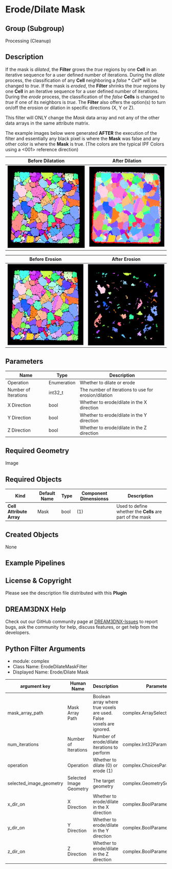# Erode/Dilate Mask

## Group (Subgroup)

Processing (Cleanup)

## Description

If the mask is _dilated_, the **Filter** grows the *true* regions by one **Cell** in an iterative sequence for a user
defined number of iterations. During the *dilate* process, the classification of any **Cell** neighboring a *false* *
*Cell** will be changed to *true*. If the mask is _eroded_, the **Filter** shrinks the *true* regions by one **Cell** in
an iterative sequence for a user defined number of iterations. During the *erode* process, the classification of the
*false* **Cells** is changed to *true* if one of its neighbors is *true*. The **Filter** also offers the option(s) to
turn on/off the erosion or dilation in specific directions (X, Y or Z).

This filter will ONLY change the _Mask_ data array and not any of the other data arrays in the same attribute matrix.


The example images below were generated **AFTER** the execution of the filter and essentially any black pixel is where the **Mask** was false and any other color is where the **Mask** is true. (The colors are the typical IPF Colors using a <001> reference direction)

| Before Dilatation                      | After Dilation                       | 
|--------------------------------------|--------------------------------------|
| ![](Images/ErodeDilateMask_Before.png) | ![](Images/ErodeDilateMask_Dilate.png) |


| Before Erosion                      | After Erosion                       | 
|--------------------------------------|--------------------------------------|
| ![](Images/ErodeDilateMask_Before.png) | ![](Images/ErodeDilateMask_Erode.png) |

## Parameters

| Name                 | Type        | Description                                          |
|----------------------|-------------|------------------------------------------------------|
| Operation            | Enumeration | Whether to dilate or erode                           |
| Number of Iterations | int32_t     | The number of iterations to use for erosion/dilation |
| X Direction          | bool        | Whether to erode/dilate in the X direction           |
| Y Direction          | bool        | Whether to erode/dilate in the Y direction           |
| Z Direction          | bool        | Whether to erode/dilate in the Z direction           |

## Required Geometry

Image

## Required Objects

| Kind                     | Default Name | Type | Component Dimensionss | Description                                               |
|--------------------------|--------------|------|-----------------------|-----------------------------------------------------------|
| **Cell Attribute Array** | Mask         | bool | (1)                   | Used to define whether the **Cells** are part of the mask |

## Created Objects

None

## Example Pipelines

## License & Copyright

Please see the description file distributed with this **Plugin**

## DREAM3DNX Help

Check out our GitHub community page at [DREAM3DNX-Issues](https://github.com/BlueQuartzSoftware/DREAM3DNX-Issues) to report bugs, ask the community for help, discuss features, or get help from the developers.

## Python Filter Arguments

+ module: complex
+ Class Name: ErodeDilateMaskFilter
+ Displayed Name: Erode/Dilate Mask

| argument key | Human Name | Description | Parameter Type |
|--------------|------------|-------------|----------------|
| mask_array_path | Mask Array Path | Boolean array where true voxels are used. False voxels are ignored. | complex.ArraySelectionParameter |
| num_iterations | Number of Iterations | Number of erode/dilate iterations to perform | complex.Int32Parameter |
| operation | Operation | Whether to dilate (0) or erode (1) | complex.ChoicesParameter |
| selected_image_geometry | Selected Image Geometry | The target geometry | complex.GeometrySelectionParameter |
| x_dir_on | X Direction | Whether to erode/dilate in the X direction | complex.BoolParameter |
| y_dir_on | Y Direction | Whether to erode/dilate in the Y direction | complex.BoolParameter |
| z_dir_on | Z Direction | Whether to erode/dilate in the Z direction | complex.BoolParameter |


